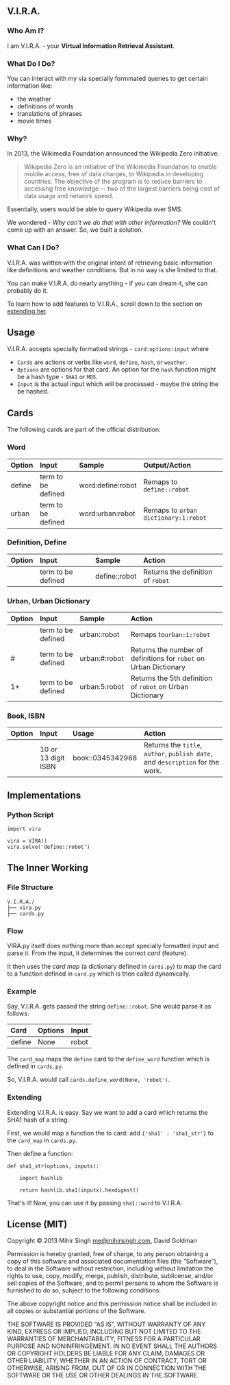 ## V.I.R.A.

### Who Am I?

I am V.I.R.A. - your __Virtual Information Retrieval Assistant__. 

### What Do I Do?

You can interact with my via specially formmated queries to get certain information like:

- the weather
- definitions of words
- translations of phrases
- movie times

### Why?

In 2013, the Wikimedia Foundation announced the Wikipedia Zero initiative.

> Wikipedia Zero is an initiative of the Wikimedia Foundation to enable mobile access, free of data charges, to Wikipedia in developing countries. The objective of the program is to reduce barriers to accessing free knowledge -- two of the largest barriers being cost of data usage and network speed.

Essentially, users would be able to query Wikipedia over SMS.

We wondered - _Why can't we do that with other information?_ We couldn't come up with an answer. So, we built a solution.

### What Can I Do?

V.I.R.A. was written with the original intent of retrieving basic information like definitions and weather conditions. But in no way is she limited to that.

You can make V.I.R.A. do nearly anything - if you can dream it, she can probably do it.

To learn how to add features to V.I.R.A., scroll down to the section on [extending her]().
    
## Usage

V.I.R.A. accepts specially formatted strings - `card:options:input` where

- `Cards` are actions or verbs like `word`, `define`, `hash`, or `weather`.
- `Options` are options for that card. An option for the `hash` function might be a hash type - `SHA1` or `MD5`.
- `Input` is the actual input which will be processed - maybe the string the be hashed.

## Cards

The following cards are part of the official distribution:

### Word

| Option | Input | Sample | Output/Action |
|:-------|:------|:-------|:--------------|
| define | term to be defined | word:define:robot | Remaps to `define::robot` |
| urban | term to be defined | word:urban:robot | Remaps to `urban dictionary:1:robot` |

### Definition, Define

| Option | Input | Sample | Action |
|:-------|:------|:-------|:-------|
| | term to be defined | define::robot | Returns the definition of `robot` |

### Urban, Urban Dictionary

| Option | Input | Sample | Action |
|:-------|:------|:-------|:-------|
| | term to be defined | urban::robot | Remaps to`urban:1:robot` |
| # | term to be defined | urban:#:robot | Returns the number of definitions for `robot` on Urban Dictionary |
| 1+ | term to be defined | urban:5:robot | Returns the 5th definition of `robot` on Urban Dictionary |

### Book, ISBN

| Option | Input | Usage | Action |
|:-------|:------|:------|:-------|
| | 10 or 13 digit ISBN | book::0345342968 | Returns the `title`, `author`, `publish date`, and `description` for the work. |

## Implementations

### Python Script

    import vira

    vira = VIRA()
    vira.solve('define::robot')

## The Inner Working

### File Structure

    V.I.R.A./
    ├── vira.py
    ├── cards.py

### Flow

VIRA.py itself does nothing more than accept specially formatted input and parse it. From the input, it determines the correct _card_ (feature).

It then uses the _card map_ (a dictionary defined in `cards.py`) to map the card to a function defined in `card.py` which is then called dynamically.

### Example

Say, V.I.R.A. gets passed the string `define::robot`. She would parse it as follows:

| Card   | Options | Input |
|:-------|:--------|:------|
| define | None    | robot |

The `card_map` maps the `define` card to the `define_word` function which is defined in `cards.py`. 

So, V.I.R.A. would call `cards.define_word(None, 'robot')`.

### Extending

Extending V.I.R.A. is easy. Say we want to add a card which returns the SHA1 hash of a string.

First, we would map a function the to card: add `{'sha1' : 'sha1_str'}` to the `card_map` in `cards.py`.

Then define a function:

    def sha1_str(options, inputx):
    
        import hashlib
        
        return hashlib.sha1(inputx).hexdigest() 

That's it! Now, you can use it by passing `sha1::word` to V.I.R.A.

## License (MIT)

Copyright © 2013 Mihir Singh <me@mihirsingh.com>, David Goldman

Permission is hereby granted, free of charge, to any person obtaining a copy of this software and associated documentation files (the “Software”), to deal in the Software without restriction, including without limitation the rights to use, copy, modify, merge, publish, distribute, sublicense, and/or sell copies of the Software, and to permit persons to whom the Software is furnished to do so, subject to the following conditions:

The above copyright notice and this permission notice shall be included in all copies or substantial portions of the Software.

THE SOFTWARE IS PROVIDED “AS IS”, WITHOUT WARRANTY OF ANY KIND, EXPRESS OR IMPLIED, INCLUDING BUT NOT LIMITED TO THE 
WARRANTIES OF MERCHANTABILITY, FITNESS FOR A PARTICULAR PURPOSE AND NONINFRINGEMENT. IN NO EVENT SHALL THE 
AUTHORS OR COPYRIGHT HOLDERS BE LIABLE FOR ANY CLAIM, DAMAGES OR OTHER LIABILITY, WHETHER IN AN ACTION OF 
CONTRACT, TORT OR OTHERWISE, ARISING FROM, OUT OF OR IN CONNECTION WITH THE SOFTWARE OR THE USE OR OTHER DEALINGS 
IN THE SOFTWARE.
